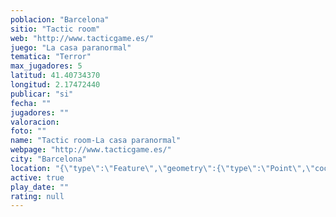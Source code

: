 ```yaml
---
poblacion: "Barcelona"
sitio: "Tactic room"
web: "http://www.tacticgame.es/"
juego: "La casa paranormal"
tematica: "Terror"
max_jugadores: 5
latitud: 41.40734370
longitud: 2.17472440
publicar: "si"
fecha: ""
jugadores: ""
valoracion: 
foto: ""
name: "Tactic room-La casa paranormal"
webpage: "http://www.tacticgame.es/"
city: "Barcelona"
location: "{\"type\":\"Feature\",\"geometry\":{\"type\":\"Point\",\"coordinates\":[2.1747244,41.4073437]}}"
active: true
play_date: ""
rating: null
---
```

